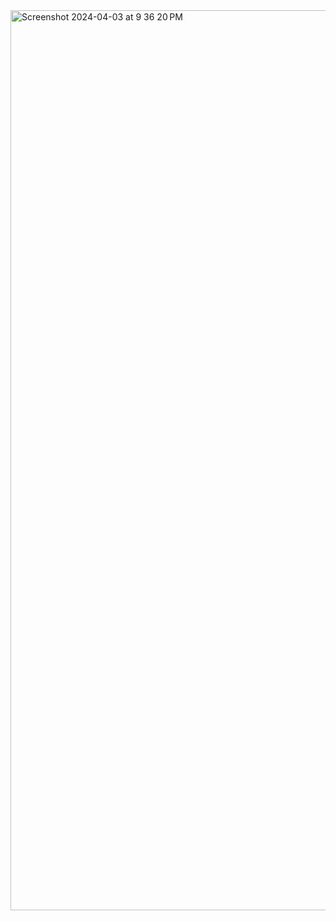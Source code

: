 <img width="1440" alt="Screenshot 2024-04-03 at 9 36 20 PM" src="https://github.com/rushit163/RA2111003010349/assets/103748760/0b6ee9d0-cf37-4d00-a21e-1a713ef23581">
